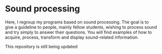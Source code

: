 # Sound processing
Here, I regroup my programs based on sound processing.
The goal is to give a guideline to people, mainly fellow students, wishing to process sound and try simply to answer their questions.
You will find examples of how to acquire, process, transform and display sound-related information.



This repository is still being updated
